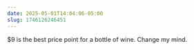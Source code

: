 ```yaml
---
date: 2025-05-01T14:04:06-05:00
slug: 1746126246451
---
```


$9 is the best price point for a bottle of wine. Change my mind.

